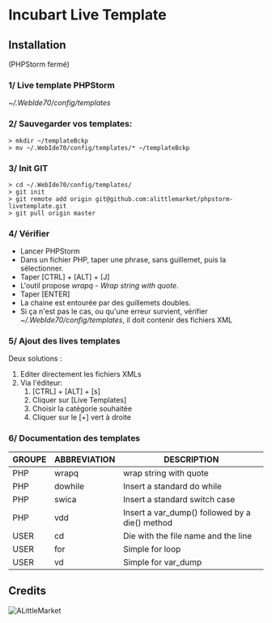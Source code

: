 # Incubart Live Template

## Installation
(PHPStorm fermé)

### 1/ Live template PHPStorm
*~/.WebIde70/config/templates*


### 2/ Sauvegarder vos templates:
```Shell
> mkdir ~/templateBckp
> mv ~/.WebIde70/config/templates/* ~/templateBckp
```


### 3/ Init GIT
```Shell
> cd ~/.WebIde70/config/templates/
> git init
> git remote add origin git@github.com:alittlemarket/phpstorm-livetemplate.git
> git pull origin master
```


### 4/ Vérifier
* Lancer PHPStorm
* Dans un fichier PHP, taper une phrase, sans guillemet, puis la sélectionner.
* Taper [CTRL] + [ALT] + [J]
* L'outil propose *wrapq* - *Wrap string with quote*.
* Taper [ENTER]
* La chaine est entourée par des guillemets doubles.
* Si ça n'est pas le cas, ou qu'une erreur survient, vérifier *~/.WebIde70/config/templates*, il doit contenir des fichiers XML

### 5/ Ajout des lives templates

Deux solutions :

1. Editer directement les fichiers XMLs
2. Via l'éditeur:
    1. [CTRL] + [ALT] + [s]
    2. Cliquer sur [Live Templates]
    3. Choisir la catégorie souhaitée
    4. Cliquer sur le [+] vert à droite

### 6/ Documentation des templates
  
  
GROUPE | ABBREVIATION | DESCRIPTION
--- | --- | ---
PHP | wrapq | wrap string with quote
PHP | dowhile | Insert a standard do while
PHP | swica | Insert a standard switch case
PHP | vdd | Insert a var_dump() followed by a die() method
USER | cd | Die with the file name and the line
USER | for | Simple for loop
USER | vd | Simple for var_dump


## Credits

![ALittleMarket](http://images.dev.alittlemarket.com/image/header/logo.png "Logo ALittleMarket")






